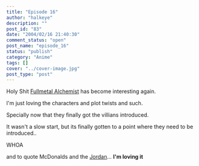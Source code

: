 ```yaml
---
title: "Episode 16"
author: "halkeye"
description: ""
post_id: "83"
date: "2004/02/16 21:40:30"
comment_status: "open"
post_name: "episode_16"
status: "publish"
category: "Anime"
tags: []
cover: "../cover-image.jpg"
post_type: "post"
---
```


Holy Shit [Fullmetal Alchemist](https://www.animenfo.com/animetitle,1265,mybywf,fullmetal_alche.html) has become interesting again.

I'm just loving the characters and plot twists and such.

Specially now that they finally got the villians introduced.

It wasn't a slow start, but its finally gotten to a point where they need to be introduced..  

WHOA

  

and to quote McDonalds and the [Jordan](https://j0rd.ath.cx)... **I'm loving it**